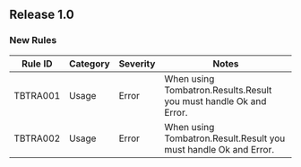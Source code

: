 ## Release 1.0

### New Rules

| Rule ID  | Category | Severity | Notes                                                                      |
|----------|----------|----------|----------------------------------------------------------------------------|
| TBTRA001 | Usage    | Error    | When using Tombatron.Results.Result<T> you must handle Ok<T> and Error<T>. |
| TBTRA002 | Usage    | Error    | When using Tombatron.Result.Result you must handle Ok and Error.           | 